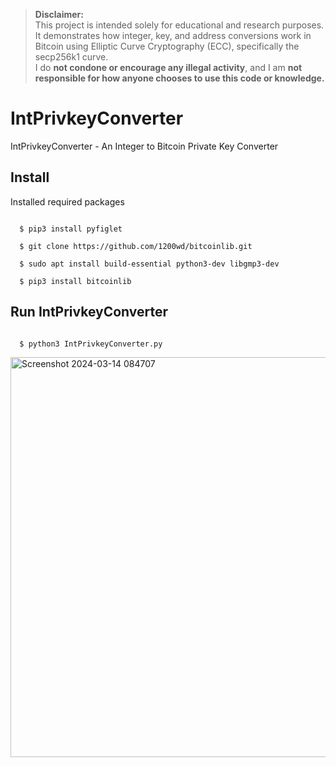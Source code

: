 > **Disclaimer:**  
> This project is intended solely for educational and research purposes.  
> It demonstrates how integer, key, and address conversions work in Bitcoin using Elliptic Curve Cryptography (ECC), specifically the secp256k1 curve.  
> I do **not condone or encourage any illegal activity**, and I am **not responsible for how anyone chooses to use this code or knowledge.**

# IntPrivkeyConverter
IntPrivkeyConverter - An Integer to Bitcoin Private Key Converter

## Install
Installed required packages

```

  $ pip3 install pyfiglet

  $ git clone https://github.com/1200wd/bitcoinlib.git

  $ sudo apt install build-essential python3-dev libgmp3-dev

  $ pip3 install bitcoinlib

```

## Run IntPrivkeyConverter

```

  $ python3 IntPrivkeyConverter.py

```

<img width="640" alt="Screenshot 2024-03-14 084707" src="https://github.com/agnivx/IntPrivkeyConverter/assets/141441789/49ab1d71-4997-4444-9a1b-9b7af8472a64">
